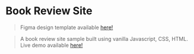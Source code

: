 # Book Review Site
> Figma design template available [here!](https://www.figma.com/file/QElAyQmgG9Rx9yOaxTl0n8/Untitled?node-id=0%3A1&t=YQeM6kvVyURtdjql-1)<br />

> A book review site sample built using vanilla Javascript, CSS, HTML. Live demo available [here!](https://Danishreh.github.io)

